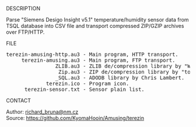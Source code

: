 
DESCRIPTION

Parse "Siemens Desigo Insight v5.1" temperature/humidity sensor data from TSQL database into CSV file and transport compressed ZIP/GZIP archives over FTP/HTTP.

FILE

<pre>
terezin-amusing-http.au3 - Main program, HTTP transport.
     terezin-amusing.au3 - Main program, FTP transport.
                ZLIB.au3 - ZLIB de/compression library by "Ward".
                 Zip.au3 - ZIP de/compression library by "torels_".
                _SQL.au3 - ADODB library by Chris Lambert.
             terezin.ico - Program icon.
      terezin-sensor.txt - Sensor plain list.
</pre>

CONTACT

Author: richard_bruna@nm.cz<br>
Source: https://github.com/KyomaHooin/Amusing/terezin

